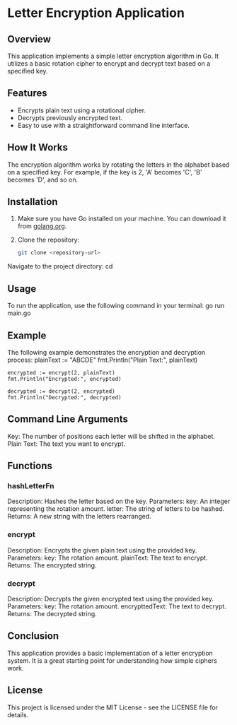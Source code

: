 # Letter Encryption Application

## Overview
This application implements a simple letter encryption algorithm in Go. It utilizes a basic rotation cipher to encrypt and decrypt text based on a specified key.

## Features
- Encrypts plain text using a rotational cipher.
- Decrypts previously encrypted text.
- Easy to use with a straightforward command line interface.

## How It Works
The encryption algorithm works by rotating the letters in the alphabet based on a specified key. For example, if the key is 2, 'A' becomes 'C', 'B' becomes 'D', and so on.

## Installation
1. Make sure you have Go installed on your machine. You can download it from [golang.org](https://golang.org/dl/).

2. Clone the repository:
   ```bash
   git clone <repository-url>

Navigate to the project directory:
    cd <project-directory>

## Usage
To run the application, use the following command in your terminal:
    go run main.go

## Example
The following example demonstrates the encryption and decryption process:
    plainText := "ABCDE"
    fmt.Println("Plain Text:", plainText)

    encrypted := encrypt(2, plainText)
    fmt.Println("Encrypted:", encrypted)

    decrypted := decrypt(2, encrypted)
    fmt.Println("Decrypted:", decrypted)

## Command Line Arguments
Key: The number of positions each letter will be shifted in the alphabet.
Plain Text: The text you want to encrypt.

## Functions

### hashLetterFn
Description: Hashes the letter based on the key.
Parameters:
key: An integer representing the rotation amount.
letter: The string of letters to be hashed.
Returns: A new string with the letters rearranged.

### encrypt
Description: Encrypts the given plain text using the provided key.
Parameters:
key: The rotation amount.
plainText: The text to encrypt.
Returns: The encrypted string.

### decrypt
Description: Decrypts the given encrypted text using the provided key.
Parameters:
key: The rotation amount.
encrypttedText: The text to decrypt.
Returns: The decrypted string.

## Conclusion
This application provides a basic implementation of a letter encryption system. It is a great starting point for understanding how simple ciphers work.

## License
This project is licensed under the MIT License - see the LICENSE file for details.
